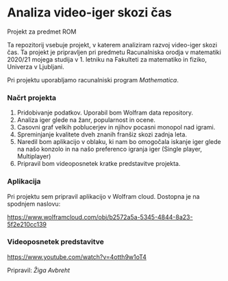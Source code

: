 # Analiza video-iger skozi čas
Projekt za predmet ROM

Ta repozitorij vsebuje projekt, v katerem analiziram razvoj video-iger skozi čas. Ta projekt je pripravljen pri predmetu Racunalniska orodja v matematiki 2020/21 mojega studija v 1. letniku na Fakulteti za matematiko in fiziko, Univerza v Ljubljani.

Pri projektu uporabljamo racunalniski program _Mathematica_.

### Načrt projekta

1. Pridobivanje podatkov. Uporabil bom Wolfram data repository.
2. Analiza iger glede na žanr, popularnost in ocene.
3. Casovni graf velkih poblucerjev in njihov pocasni monopol nad igrami.
4. Spreminjanje kvalitete dveh znanih franšiz skozi zadnja leta.
5. Naredil bom aplikacijo v oblaku, ki nam bo omogočala iskanje iger glede na našo konzolo in na našo preferenco igranja iger (Single player, Multiplayer)
6. Pripravil bom videoposnetek kratke predstavitve projekta.

### Aplikacija
Pri projektu sem pripravil aplikacijo v Wolfram cloud. Dostopna je na spodnjem naslovu:

https://www.wolframcloud.com/obj/b2572a5a-5345-4844-8a23-5f2e210cc139

### Videoposnetek predstavitve

https://www.youtube.com/watch?v=4otth9w1oT4

Pripravil: _Žiga Avbreht_
